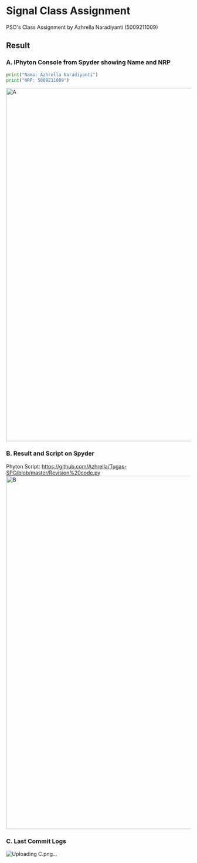 # Signal Class Assignment
PSO's Class Assignment by Azhrella Naradiyanti (5009211009)

## Result
### A. IPhyton Console from Spyder showing Name and NRP
```py
print("Nama: Azhrella Naradiyanti")
print("NRP: 5009211009")
```
<img width="960" alt="A" src="https://github.com/Azhrella/Tugas-SPO/assets/144868414/7d9e8849-48bb-4dea-ba82-bc33964dcf97">

### B. Result and Script on Spyder
Phyton Script: https://github.com/Azhrella/Tugas-SPO/blob/master/Revision%20code.py
<img width="960" alt="B" src="https://github.com/Azhrella/Tugas-SPO/assets/144868414/e690e520-bd6c-439e-85c2-6a318567058b">

### C. Last Commit Logs
![Uploading C.png…]()
